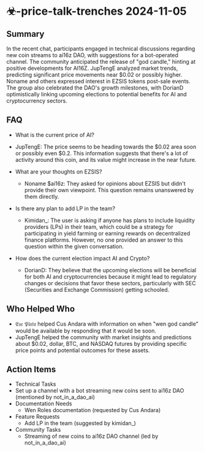 # ☣-price-talk-trenches 2024-11-05

## Summary
 In the recent chat, participants engaged in technical discussions regarding new coin streams to ai16z DAO, with suggestions for a bot-operated channel. The community anticipated the release of "god candle," hinting at positive developments for AI16Z. JupTengE analyzed market trends, predicting significant price movements near $0.02 or possibly higher. Noname and others expressed interest in EZSIS tokens post-sale events. The group also celebrated the DAO's growth milestones, with DorianD optimistically linking upcoming elections to potential benefits for AI and cryptocurrency sectors.

## FAQ
 - What is the current price of AI?
  - JupTengE: The price seems to be heading towards the $0.02 area soon or possibly even $0.2. This information suggests that there's a lot of activity around this coin, and its value might increase in the near future.

- What are your thoughts on EZSIS?
  - Noname $ai16z: They asked for opinions about EZSIS but didn't provide their own viewpoint. This question remains unanswered by them directly.

- Is there any plan to add LP in the team?
  - Kimidan_: The user is asking if anyone has plans to include liquidity providers (LPs) in their team, which could be a strategy for participating in yield farming or earning rewards on decentralized finance platforms. However, no one provided an answer to this question within the given conversation.

- How does the current election impact AI and Crypto?
  - DorianD: They believe that the upcoming elections will be beneficial for both AI and cryptocurrencies because it might lead to regulatory changes or decisions that favor these sectors, particularly with SEC (Securities and Exchange Commission) getting schooled.

## Who Helped Who
 - 𝔈𝔵𝔢 𝔓𝔩𝔞𝔱𝔞 helped Cus Andara with information on when "wen god candle" would be available by responding that it would be soon.
- JupTengE helped the community with market insights and predictions about $0.02, dollar, BTC, and NASDAQ futures by providing specific price points and potential outcomes for these assets.

## Action Items
 - Technical Tasks
  - Set up a channel with a bot streaming new coins sent to ai16z DAO (mentioned by not_in_a_dao_ai)
- Documentation Needs
  - Wen Roles documentation (requested by Cus Andara)
- Feature Requests
  - Add LP in the team (suggested by kimidan_)
- Community Tasks
  - Streaming of new coins to ai16z DAO channel (led by not_in_a_dao_ai)

